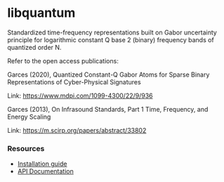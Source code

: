 # libquantum
Standardized time-frequency representations 
built on Gabor uncertainty principle for 
logarithmic constant Q base 2 (binary) frequency bands 
of quantized order N.

Refer to the open access publications:

Garces (2020), Quantized Constant-Q Gabor Atoms for 
Sparse Binary Representations of Cyber-Physical Signatures

Link: https://www.mdpi.com/1099-4300/22/9/936

Garces (2013), On Infrasound Standards, Part 1 
Time, Frequency, and Energy Scaling

Link: https://m.scirp.org/papers/abstract/33802

### Resources

- [Installation guide](docs#libquantum-installation)
- [API Documentation](https://redvoxinc.github.io/libquantum/)
